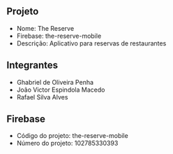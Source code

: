 ## Projeto
- Nome: The Reserve
- Firebase: the-reserve-mobile
- Descrição: Aplicativo para reservas de restaurantes

## Integrantes

- Ghabriel de Oliveira Penha
- João Victor Espindola Macedo
- Rafael Silva Alves

## Firebase

- Código do projeto: the-reserve-mobile
- Número do projeto: 102785330393

